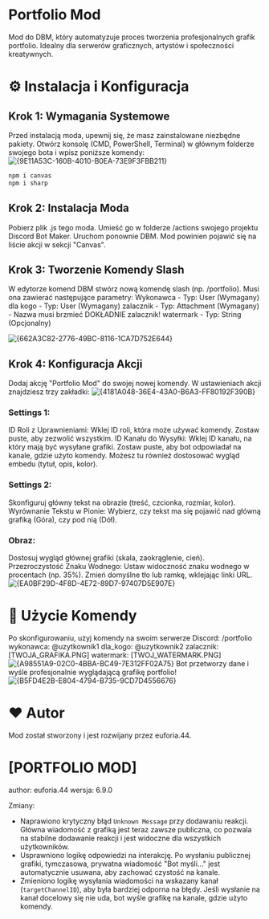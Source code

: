 # Portfolio Mod

Mod do DBM, który automatyzuje proces tworzenia profesjonalnych grafik portfolio. Idealny dla serwerów graficznych, artystów i społeczności kreatywnych. 

# ⚙️ Instalacja i Konfiguracja

##  Krok 1: Wymagania Systemowe

Przed instalacją moda, upewnij się, że masz zainstalowane niezbędne pakiety. Otwórz konsolę (CMD, PowerShell, Terminal) w głównym folderze swojego bota i wpisz poniższe komendy:
![{9E11A53C-160B-4010-B0EA-73E9F3FBB211}](https://github.com/user-attachments/assets/b85f3112-f43f-49b0-a319-4583057ef52a)

```bash
npm i canvas
npm i sharp
```
## Krok 2: Instalacja Moda
Pobierz plik .js tego moda.
Umieść go w folderze /actions swojego projektu Discord Bot Maker.
Uruchom ponownie DBM. Mod powinien pojawić się na liście akcji w sekcji "Canvas".

##  Krok 3: Tworzenie Komendy Slash
W edytorze komend DBM stwórz nową komendę slash (np. /portfolio). Musi ona zawierać następujące parametry:
Wykonawca - Typ: User (Wymagany)
dla kogo - Typ: User (Wymagany)
zalacznik - Typ: Attachment (Wymagany) - Nazwa musi brzmieć DOKŁADNIE zalacznik!
watermark - Typ: String (Opcjonalny)

![{662A3C82-2776-49BC-8116-1CA7D752E644}](https://github.com/user-attachments/assets/927032d3-426c-4ed6-ac06-89b483193e89)

## Krok 4: Konfiguracja Akcji
Dodaj akcję "Portfolio Mod" do swojej nowej komendy. W ustawieniach akcji znajdziesz trzy zakładki:
![{4181A048-36E4-43A0-B6A3-FF80192F390B}](https://github.com/user-attachments/assets/16fd966e-5a5b-47f2-a640-b73be7fc5a98)
### Settings 1:
ID Roli z Uprawnieniami: Wklej ID roli, która może używać komendy. Zostaw puste, aby zezwolić wszystkim.
ID Kanału do Wysyłki: Wklej ID kanału, na który mają być wysyłane grafiki. Zostaw puste, aby bot odpowiadał na kanale, gdzie użyto komendy.
Możesz tu również dostosować wygląd embedu (tytuł, opis, kolor).
### Settings 2:
Skonfiguruj główny tekst na obrazie (treść, czcionka, rozmiar, kolor).
Wyrównanie Tekstu w Pionie: Wybierz, czy tekst ma się pojawić nad główną grafiką (Góra), czy pod nią (Dół).
### Obraz:
Dostosuj wygląd głównej grafiki (skala, zaokrąglenie, cień).
Przezroczystość Znaku Wodnego: Ustaw widoczność znaku wodnego w procentach (np. 35%).
Zmień domyślne tło lub ramkę, wklejając linki URL.
![{EA0BF29D-4F8D-4E72-89D7-97407D5E907E}](https://github.com/user-attachments/assets/8eb21312-f521-4483-9b5b-1aaadea31645)

#  🚀 Użycie Komendy
Po skonfigurowaniu, użyj komendy na swoim serwerze Discord:
/portfolio wykonawca: @uzytkownik1 dla_kogo: @uzytkownik2 zalacznik: [TWOJA_GRAFIKA.PNG] watermark: [TWOJ_WATERMARK.PNG]
![{A98551A9-02C0-4BBA-BC49-7E312FF02A75}](https://github.com/user-attachments/assets/179e317a-22d9-49ba-8036-f7817de68cf5)
Bot przetworzy dane i wyśle profesjonalnie wyglądającą grafikę portfolio!
![{B5FD4E2B-E804-4794-B735-9CD7D4556676}](https://github.com/user-attachments/assets/d07e905a-0435-4b79-bf20-05cc266ffeeb)
# ❤️ Autor
Mod został stworzony i jest rozwijany przez euforia.44.

# [PORTFOLIO MOD]
author: euforia.44
wersja: 6.9.0

Zmiany:

- Naprawiono krytyczny błąd `Unknown Message` przy dodawaniu reakcji. Główna wiadomość z grafiką jest teraz zawsze publiczna, co pozwala na stabilne dodawanie reakcji i jest widoczne dla wszystkich użytkowników.
- Usprawniono logikę odpowiedzi na interakcję. Po wysłaniu publicznej grafiki, tymczasowa, prywatna wiadomość "Bot myśli..." jest automatycznie usuwana, aby zachować czystość na kanale.
- Zmieniono logikę wysyłania wiadomości na wskazany kanał (`targetChannelID`), aby była bardziej odporna na błędy. Jeśli wysłanie na kanał docelowy się nie uda, bot wyśle grafikę na kanale, gdzie użyto komendy.
